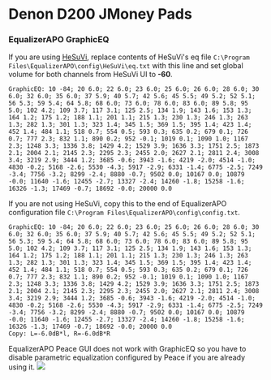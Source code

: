 # Denon D200 JMoney Pads
### EqualizerAPO GraphicEQ
If you are using [HeSuVi](https://sourceforge.net/projects/hesuvi/), replace contents of HeSuVi's eq file `C:\Program Files\EqualizerAPO\config\HeSuVi\eq.txt` with this line and set global volume for both channels from HeSuVi UI to **-60**.
```
GraphicEQ: 10 -84; 20 6.0; 22 6.0; 23 6.0; 25 6.0; 26 6.0; 28 6.0; 30 6.0; 32 6.0; 35 6.0; 37 5.9; 40 5.7; 42 5.6; 45 5.5; 49 5.2; 52 5.1; 56 5.3; 59 5.4; 64 5.8; 68 6.0; 73 6.0; 78 6.0; 83 6.0; 89 5.8; 95 5.0; 102 4.2; 109 3.7; 117 3.1; 125 2.5; 134 1.9; 143 1.6; 153 1.3; 164 1.2; 175 1.2; 188 1.1; 201 1.1; 215 1.3; 230 1.3; 246 1.3; 263 1.3; 282 1.3; 301 1.3; 323 1.4; 345 1.5; 369 1.5; 395 1.4; 423 1.4; 452 1.4; 484 1.1; 518 0.7; 554 0.5; 593 0.3; 635 0.2; 679 0.1; 726 0.7; 777 2.3; 832 1.1; 890 0.2; 952 -0.1; 1019 0.1; 1090 1.0; 1167 2.3; 1248 3.3; 1336 3.8; 1429 4.2; 1529 3.9; 1636 3.3; 1751 2.5; 1873 2.1; 2004 2.1; 2145 2.3; 2295 2.3; 2455 2.0; 2627 2.1; 2811 2.4; 3008 3.4; 3219 2.9; 3444 1.2; 3685 -0.6; 3943 -1.6; 4219 -2.0; 4514 -1.0; 4830 -0.2; 5168 -2.6; 5530 -4.3; 5917 -2.9; 6331 -1.4; 6775 -2.5; 7249 -3.4; 7756 -3.2; 8299 -2.4; 8880 -0.7; 9502 0.0; 10167 0.0; 10879 -0.0; 11640 -1.6; 12455 -2.7; 13327 -2.4; 14260 -1.8; 15258 -1.6; 16326 -1.3; 17469 -0.7; 18692 -0.0; 20000 0.0
```
If you are not using HeSuVi, copy this to the end of EqualizerAPO configuration file `C:\Program Files\EqualizerAPO\config\config.txt`.
```
GraphicEQ: 10 -84; 20 6.0; 22 6.0; 23 6.0; 25 6.0; 26 6.0; 28 6.0; 30 6.0; 32 6.0; 35 6.0; 37 5.9; 40 5.7; 42 5.6; 45 5.5; 49 5.2; 52 5.1; 56 5.3; 59 5.4; 64 5.8; 68 6.0; 73 6.0; 78 6.0; 83 6.0; 89 5.8; 95 5.0; 102 4.2; 109 3.7; 117 3.1; 125 2.5; 134 1.9; 143 1.6; 153 1.3; 164 1.2; 175 1.2; 188 1.1; 201 1.1; 215 1.3; 230 1.3; 246 1.3; 263 1.3; 282 1.3; 301 1.3; 323 1.4; 345 1.5; 369 1.5; 395 1.4; 423 1.4; 452 1.4; 484 1.1; 518 0.7; 554 0.5; 593 0.3; 635 0.2; 679 0.1; 726 0.7; 777 2.3; 832 1.1; 890 0.2; 952 -0.1; 1019 0.1; 1090 1.0; 1167 2.3; 1248 3.3; 1336 3.8; 1429 4.2; 1529 3.9; 1636 3.3; 1751 2.5; 1873 2.1; 2004 2.1; 2145 2.3; 2295 2.3; 2455 2.0; 2627 2.1; 2811 2.4; 3008 3.4; 3219 2.9; 3444 1.2; 3685 -0.6; 3943 -1.6; 4219 -2.0; 4514 -1.0; 4830 -0.2; 5168 -2.6; 5530 -4.3; 5917 -2.9; 6331 -1.4; 6775 -2.5; 7249 -3.4; 7756 -3.2; 8299 -2.4; 8880 -0.7; 9502 0.0; 10167 0.0; 10879 -0.0; 11640 -1.6; 12455 -2.7; 13327 -2.4; 14260 -1.8; 15258 -1.6; 16326 -1.3; 17469 -0.7; 18692 -0.0; 20000 0.0
Copy: L=-6.0dB*l, R=-6.0dB*R
```
EqualizerAPO Peace GUI does not work with GraphicEQ so you have to disable parametric equalization configured by Peace if you are already using it.
![](https://raw.githubusercontent.com/jaakkopasanen/AutoEq/master/results/Sonoma%20Model%20One/innerfidelity/onear/Denon%20D200%20JMoney%20Pads/Denon%20D200%20JMoney%20Pads.png)
